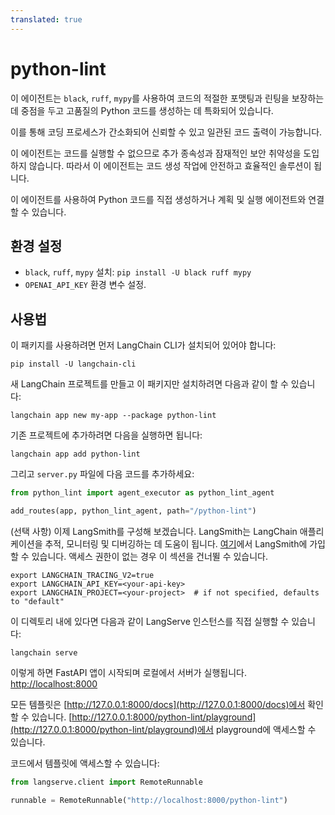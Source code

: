 ```yaml
---
translated: true
---
```


# python-lint

이 에이전트는 `black`, `ruff`, `mypy`를 사용하여 코드의 적절한 포맷팅과 린팅을 보장하는 데 중점을 두고 고품질의 Python 코드를 생성하는 데 특화되어 있습니다.

이를 통해 코딩 프로세스가 간소화되어 신뢰할 수 있고 일관된 코드 출력이 가능합니다.

이 에이전트는 코드를 실행할 수 없으므로 추가 종속성과 잠재적인 보안 취약성을 도입하지 않습니다.
따라서 이 에이전트는 코드 생성 작업에 안전하고 효율적인 솔루션이 됩니다.

이 에이전트를 사용하여 Python 코드를 직접 생성하거나 계획 및 실행 에이전트와 연결할 수 있습니다.

## 환경 설정

- `black`, `ruff`, `mypy` 설치: `pip install -U black ruff mypy`
- `OPENAI_API_KEY` 환경 변수 설정.

## 사용법

이 패키지를 사용하려면 먼저 LangChain CLI가 설치되어 있어야 합니다:

```shell
pip install -U langchain-cli
```

새 LangChain 프로젝트를 만들고 이 패키지만 설치하려면 다음과 같이 할 수 있습니다:

```shell
langchain app new my-app --package python-lint
```

기존 프로젝트에 추가하려면 다음을 실행하면 됩니다:

```shell
langchain app add python-lint
```

그리고 `server.py` 파일에 다음 코드를 추가하세요:

```python
from python_lint import agent_executor as python_lint_agent

add_routes(app, python_lint_agent, path="/python-lint")
```

(선택 사항) 이제 LangSmith를 구성해 보겠습니다.
LangSmith는 LangChain 애플리케이션을 추적, 모니터링 및 디버깅하는 데 도움이 됩니다.
[여기](https://smith.langchain.com/)에서 LangSmith에 가입할 수 있습니다.
액세스 권한이 없는 경우 이 섹션을 건너뛸 수 있습니다.

```shell
export LANGCHAIN_TRACING_V2=true
export LANGCHAIN_API_KEY=<your-api-key>
export LANGCHAIN_PROJECT=<your-project>  # if not specified, defaults to "default"
```

이 디렉토리 내에 있다면 다음과 같이 LangServe 인스턴스를 직접 실행할 수 있습니다:

```shell
langchain serve
```

이렇게 하면 FastAPI 앱이 시작되며 로컬에서 서버가 실행됩니다.
[http://localhost:8000](http://localhost:8000)

모든 템플릿은 [http://127.0.0.1:8000/docs](http://127.0.0.1:8000/docs)에서 확인할 수 있습니다.
[http://127.0.0.1:8000/python-lint/playground](http://127.0.0.1:8000/python-lint/playground)에서 playground에 액세스할 수 있습니다.

코드에서 템플릿에 액세스할 수 있습니다:

```python
from langserve.client import RemoteRunnable

runnable = RemoteRunnable("http://localhost:8000/python-lint")
```
